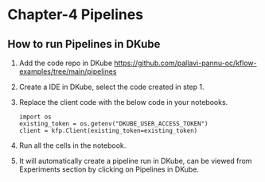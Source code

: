 # Chapter-4 Pipelines 
## How to run Pipelines in DKube
1. Add the code repo in DKube https://github.com/pallavi-pannu-oc/kflow-examples/tree/main/pipelines
2. Create a IDE in DKube, select the code created in step 1.
3. Replace the client code with the below code in your notebooks.
   ```
   import os
   existing_token = os.getenv("DKUBE_USER_ACCESS_TOKEN")
   client = kfp.Client(existing_token=existing_token)
   ```
   
4. Run all the cells in the notebook.
5. It will automatically create a pipeline run in DKube, can be viewed from Experiments section by clicking on Pipelines in DKube.
